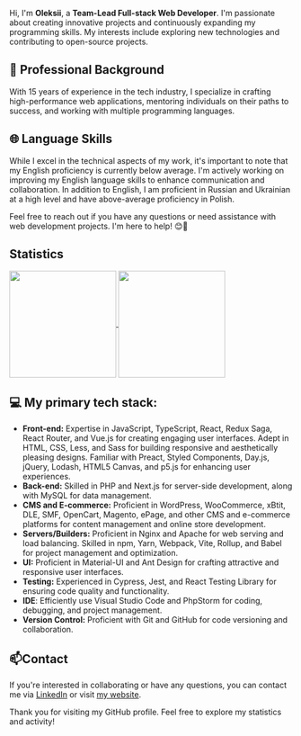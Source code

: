 Hi, I'm **Oleksii**, a **Team-Lead Full-stack Web Developer**. I'm passionate about creating innovative projects and continuously expanding my programming skills. My interests include exploring new technologies and contributing to open-source projects.

## 💼 Professional Background

With 15 years of experience in the tech industry, I specialize in crafting high-performance web applications, mentoring individuals on their paths to success, and working with multiple programming languages.

## 🌐 Language Skills

While I excel in the technical aspects of my work, it's important to note that my English proficiency is currently below average. I'm actively working on improving my English language skills to enhance communication and collaboration. In addition to English, I am proficient in Russian and Ukrainian at a high level and have above-average proficiency in Polish.

Feel free to reach out if you have any questions or need assistance with web development projects. I'm here to help! 😊🚀

## Statistics

<a href="https://github.com/OleksiiFursov">
  <img height=190 align="center" src="https://github-readme-stats.vercel.app/api?username=OleksiiFursov&show_icons=true&theme=radical&count_private=true" />
</a>
<a href="https://github.com/OleksiiFursov">
  <img height=190 align="center" src="https://github-readme-stats.vercel.app/api/top-langs/?username=OleksiiFursov&layout=compact&theme=radical&langs_count=10" />
</a>


## 💻 My primary tech stack:  
 - **Front-end:**  Expertise in JavaScript, TypeScript, React, Redux Saga, React Router, and Vue.js for creating engaging user interfaces. Adept in HTML, CSS, Less, and Sass for building responsive and aesthetically pleasing designs. Familiar with Preact, Styled Components, Day.js, jQuery, Lodash, HTML5 Canvas, and p5.js for enhancing user experiences.
 - **Back-end:**  Skilled in PHP and Next.js for server-side development, along with MySQL for data management.
 - **CMS and E-commerce:**  Proficient in WordPress, WooCommerce, xBtit, DLE, SMF, OpenCart, Magento, ePage, and other CMS and e-commerce platforms for content management and online store development.
 - **Servers/Builders:**  Proficient in Nginx and Apache for web serving and load balancing. Skilled in npm, Yarn, Webpack, Vite, Rollup, and Babel for project management and optimization.
 - **UI:** Proficient in Material-UI and Ant Design for crafting attractive and responsive user interfaces.
 - **Testing:**  Experienced in Cypress, Jest, and React Testing Library for ensuring code quality and functionality.
 - **IDE**:  Efficiently use Visual Studio Code and PhpStorm for coding, debugging, and project management.
 - **Version Control:**  Proficient with Git and GitHub for code versioning and collaboration.

## 📫Contact

If you're interested in collaborating or have any questions, you can contact me via [LinkedIn](https://www.linkedin.com/in/nodepro) or visit [my website](https://crossfox.online).

Thank you for visiting my GitHub profile. Feel free to explore my statistics and activity!
